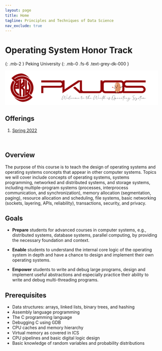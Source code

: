 ```yaml
---
layout: page
title: Home
tagline: Principles and Techniques of Data Science
nav_exclude: true
---
```


# Operating System Honor Track
{: .mb-2 }
Peking University
{: .mb-0 .fs-6 .text-grey-dk-000 }

<img src="/pkuos.svg">

## Offerings
1. [Spring 2022](sp22)
<br>

## Overview

The purpose of this course is to teach the design of operating systems and operating systems concepts that appear in other computer systems. Topics we will cover include concepts of operating systems, systems programming, networked and distributed systems, and storage systems, including multiple-program systems (processes, interprocess communication, and synchronization), memory allocation (segmentation, paging), resource allocation and scheduling, file systems, basic networking (sockets, layering, APIs, reliability), transactions, security, and privacy.

## Goals

- **Prepare** students for advanced courses in computer systems, e.g., distributed systems, database systems, parallel computing, by providing the necessary foundation and context.

- **Enable** students to understand the internal core logic of the operating system in depth and have a chance to design and implement their own operating systems.

- **Empower** students to write and debug large programs, design and implement useful abstractions and especially practice their ability to write and debug multi-threading programs.  


## Prerequisites

- Data structures: arrays, linked lists, binary trees, and hashing
- Assembly language programming
- The C programming language
- Debugging C using GDB
- CPU caches and memory hierarchy
- Virtual memory as covered in ICS
- CPU pipelines and basic digital logic design
- Basic knowledge of random variables and probability distributions 